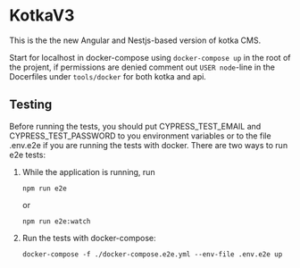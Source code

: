 

# KotkaV3

This is the the new Angular and Nestjs-based version of kotka CMS.

Start for localhost in docker-compose using `docker-compose up` in the root of the projent, if permissions are denied comment out `USER node`-line in the Docerfiles under `tools/docker` for both kotka and api.

## Testing

Before running the tests, you should put CYPRESS_TEST_EMAIL and CYPRESS_TEST_PASSWORD to you environment variables or to the file .env.e2e if you are running the tests with docker. There are two ways to run e2e tests:

1. While the application is running, run
   ```
   npm run e2e
   ```
   or
   ```
   npm run e2e:watch
   ```

3. Run the tests with docker-compose:
    ```
    docker-compose -f ./docker-compose.e2e.yml --env-file .env.e2e up 
    ```
